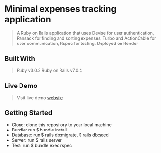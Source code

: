 # **Minimal expenses tracking application**
> A Ruby on Rails application that uses Devise for user authentication, Ransack for finding and sorting expenses,
Turbo and ActionCable for user communication, Rspec for testing. Deployed on Render

## Built With
>Ruby v3.0.3
Ruby on Rails v7.0.4

## Live Demo
>Visit live demo [website](expenses-tracking.onrender.com)

## Getting Started
- Clone: clone this repository to your local machine
- Bundle: run $ bundle install
- Database: run $ rails db:migrate, $ rails db:seed
- Server: run $ rails server
- Test: run $ bundle exec rspec
